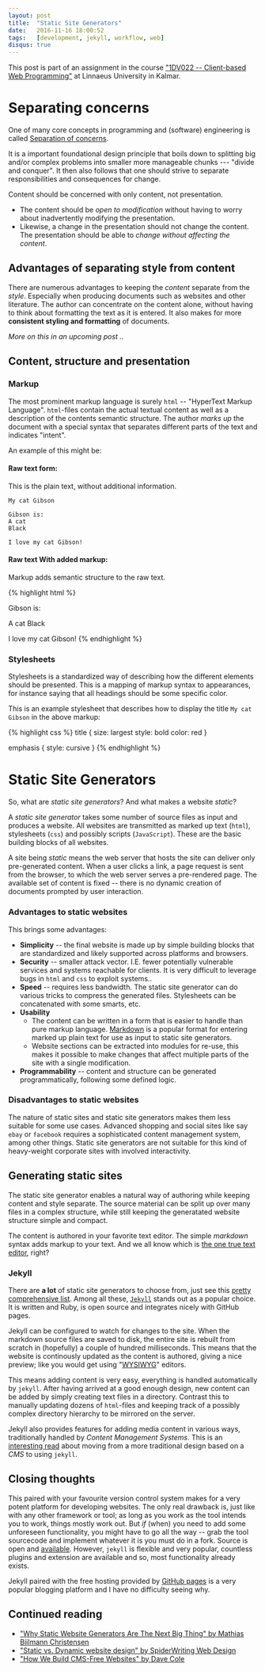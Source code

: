 ```yaml
---
layout: post
title:  "Static Site Generators"
date:   2016-11-16 18:00:52
tags:   [development, jekyll, workflow, web]
disqus: true
---
```


This post is part of an assignment in the course
["1DV022 -- Client-based Web Programming"][1dv022] at Linnaeus
University in Kalmar.

Separating concerns
===================
One of many core concepts in programming and (software) engineering is
called [Separation of concerns][wiki-sepcon].

It is a important foundational design principle that boils down to
splitting big and/or complex problems into smaller more manageable
chunks --- "divide and conquer".  It then also follows that one should
strive to separate responsibilities and consequences for change.

Content should be concerned with only content, not presentation.

* The content should be _open to modification_ without having to worry
  about inadvertently modifying the presentation.
* Likewise, a change in the presentation should not change the content.
  The presentation should be able to _change without affecting the
  content_.

Advantages of separating style from content
-------------------------------------------
There are numerous advantages to keeping the _content_ separate from
the _style_. Especially when producing documents such as websites and
other literature. The author can concentrate on the content alone,
without having to think about formatting the text as it is entered. It
also makes for more __consistent styling and formatting__ of documents.

*More on this in an upcoming post ..*


Content, structure and presentation
-----------------------------------

### Markup
The most prominent markup language is surely `html` -- "HyperText
Markup Language". `html`-files contain the actual textual content
as well as a description of the contents semantic structure.
The author *marks up* the document with a special syntax that
separates different parts of the text and indicates "intent".

An example of this might be:

#### Raw text form:
This is the plain text, without additional information.

    My cat Gibson

    Gibson is:
    A cat
    Black

    I love my cat Gibson!

#### Raw text With added markup:
Markup adds semantic structure to the raw text.

{% highlight html %}
<title>My cat Gibson</title>

<list>
Gibson is:

<item>A cat</item>
<item>Black</item>
</list>

I <emphasis>love</emphasis> my cat Gibson!
{% endhighlight %}


### Stylesheets
Stylesheets is a standardized way of describing how the different elements
should be presented. This is a mapping of markup syntax to appearances,
for instance saying that  all headings should be some specific color.

This is an example stylesheet that describes how to display the title
`My cat Gibson` in the above markup:

{% highlight css %}
title {
    size: largest
    style: bold
    color: red
}

emphasis {
    style: cursive
}
{% endhighlight %}


Static Site Generators
======================
So, what are _static site generators_?
And what makes a website _static_?

A _static site generator_ takes some number of source files as input
and produces a website. All websites are transmitted as marked up text
(`html`), stylesheets (`css`) and possibly scripts (`JavaScript`).
These are the basic building blocks of all websites.

A site being _static_ means the web server that hosts the site
can deliver only pre-generated content. When a user clicks a link,
a page request is sent from the browser, to which the web server
serves a pre-rendered page. The available set of content is fixed --
there is no dynamic creation of documents prompted by user interaction.

### Advantages to static websites
This brings some advantages:

* __Simplicity__ -- the final website is made up by simple building
  blocks that are standardized and likely supported across platforms and
  browsers.
* __Security__ -- smaller attack vector. I.E. fewer potentially
  vulnerable services and systems reachable for clients. It is very
  difficult to leverage bugs in `html` and `css` to exploit systems..
* __Speed__ -- requires less bandwidth.  The static site generator can
  do various tricks to compress the generated files. Stylesheets can be
  concatenated with some smarts, etc.
* __Usability__
    * The content can be written in a form that is easier to handle
      than pure markup language. [Markdown][markdown] is a popular
      format for entering marked up plain text for use as input to
      static site generators.
    * Website sections can be extracted into modules for re-use, this
      makes it possible to make changes that affect multiple parts of
      the site with a single modification.
* __Programmability__ -- content and structure can be generated
  programmatically, following some defined logic.


### Disadvantages to static websites
The nature of static sites and static site generators makes them less
suitable for some use cases.
Advanced shopping and social sites like say `ebay` or `facebook` requires
a sophisticated content management system, among other things. Static
site generators are not suitable for this kind of heavy-weight corporate
sites with involved interactivity.


Generating static sites
-----------------------
The static site generator enables a natural way of authoring while
keeping content and style separate. The source material can be split
up over many files in a complex structure, while still keeping the
generatated website structure simple and compact.

The content is authored in your favorite text editor. The simple _markdown_
syntax adds markup to your text.
And we all know which is [the one true text editor][onetruetexteditor], right?


### Jekyll
There are __a lot__ of static site generators to choose from, just see
this [pretty comprehensive list][staticgenlist].
Among all these, [`Jekyll`][jekyll] stands out as a popular choice.
It is written and Ruby, is open source and integrates nicely with GitHub pages.

Jekyll can be configured to watch for changes to the site. When the markdown
source files are saved to disk, the entire site is rebuilt from scratch in
(hopefully) a couple of hundred milliseconds. This means that the website is
continously updated as the content is authored, giving a nice preview; like you
would get using "[WYSIWYG][wiki-wysiwyg]" editors.

This means adding content is very easy, everything is handled automatically by
`jekyll`. After having arrived at a good enough design, new content can be
added by simply creating text files in a directory.  Contrast this to manually
updating dozens of `html`-files and keeping track of a possibly complex
directory hierarchy to be mirrored on the server.

Jekyll also provides features for adding media content in various ways,
traditionally handled by _Content Management Systems_.
This is an [interesting read][cms-to-jekyll] about moving from a more
traditional design based on a _CMS_ to using `jekyll`.


Closing thoughts
----------------
This paired with your favourite version control system makes for a very
potent platform for developing websites.
The only real drawback is, just like with any other framework or tool;
as long as you work as the tool intends you to work, things mostly work
out. But _if_ (when) you need to add some unforeseen functionality,
you might have to go all the way -- grab the tool sourcecode and
implement whatever it is you must do in a fork.
Source is open and [available][jekyll-github]. However, `jekyll` is
flexible and very popular, countless plugins and extension
are available and so, most functionality already exists.

Jekyll paired with the free hosting provided by [GitHub pages][github-pages]
is a very popular blogging platform and I have no difficulty seeing why.

Continued reading
-----------------

* ["Why Static Website Generators Are The Next Big Thing" by Mathias Biilmann Christensen][biilmann]
* ["Static vs. Dynamic website design" by SpiderWriting Web Design][spiderwriting]
* ["How We Build CMS-Free Websites" by Dave Cole][cms-to-jekyll]





[1dv022]: https://coursepress.lnu.se/kurs/klientbaserad-webbprogrammering/
[wiki-sepcon]: https://en.wikipedia.org/wiki/Separation_of_concerns
[allincottrell]: http://dsv.su.se/polopoly_fs/1.125295.1361458482!/menu/standard/file/wp.htm
[proprietaryformats]: http://www.podval.org/~sds/data.html
[markdown]: https://daringfireball.net/projects/markdown/
[jekyll]: https://jekyllrb.com/
[jekyll-github]: https://github.com/jekyll/jekyll
[github-pages]: https://pages.github.com/
[cms-to-jekyll]: https://developmentseed.org/blog/2012/07/27/build-cms-free-websites/
[biilmann]: https://www.smashingmagazine.com/2015/11/modern-static-website-generators-next-big-thing/
[spiderwriting]: http://www.spiderwriting.co.uk/static-dynamic.php
[wiki-wysiwyg]: https://en.wikipedia.org/wiki/WYSIWYG
[onetruetexteditor]: https://www.sbf5.com/~cduan/technical/vi/
[staticgenlist]: https://www.staticgen.com/
